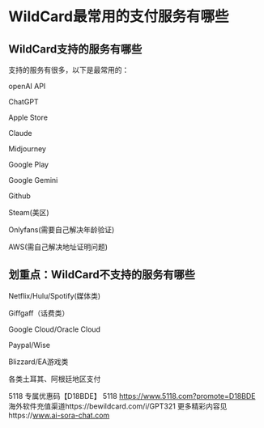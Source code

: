 # WildCard最常用的支付服务有哪些

## WildCard支持的服务有哪些

支持的服务有很多，以下是最常用的：

openAI API

ChatGPT

Apple Store

Claude

Midjourney

Google Play

Google Gemini

Github

Steam(美区)

Onlyfans(需要自己解决年龄验证)

AWS(需自己解决地址证明问题)

## 划重点：WildCard不支持的服务有哪些

Netflix/Hulu/Spotify(媒体类)

Giffgaff（话费类）

Google Cloud/Oracle Cloud

Paypal/Wise

Blizzard/EA游戏类

各类土耳其、阿根廷地区支付

5118   专属优惠码【D18BDE】
5118 https://www.5118.com?promote=D18BDE
海外软件充值渠道https://bewildcard.com/i/GPT321
更多精彩内容见https://www.ai-sora-chat.com